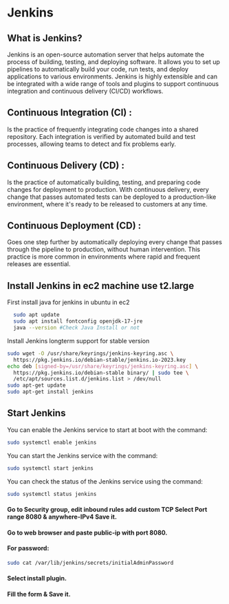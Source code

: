 # Jenkins
## What is Jenkins?
Jenkins is an open-source automation server that helps automate the process of building, testing, and deploying software. It allows you to set up pipelines to automatically build your code, run tests, and deploy applications to various environments. Jenkins is highly extensible and can be integrated with a wide range of tools and plugins to support continuous integration and continuous delivery (CI/CD) workflows.

## Continuous Integration (CI) : 
  Is the practice of frequently integrating code changes into a shared repository. Each integration is verified by automated build and test processes, allowing teams to detect and fix problems early.
## Continuous Delivery (CD) :
Is the practice of automatically building, testing, and preparing code changes for deployment to production. With continuous delivery, every change that passes automated tests can be deployed to a production-like environment, where it's ready to be released to customers at any time.
## Continuous Deployment (CD) :
Goes one step further by automatically deploying every change that passes through the pipeline to production, without human intervention. This practice is more common in environments where rapid and frequent releases are essential.

## Install Jenkins in ec2 machine use t2.large
First install java for jenkins in ubuntu in ec2
```bash
  sudo apt update
  sudo apt install fontconfig openjdk-17-jre
  java --version #Check Java Install or not
```
Install Jenkins longterm support for stable version
```bash
sudo wget -O /usr/share/keyrings/jenkins-keyring.asc \
  https://pkg.jenkins.io/debian-stable/jenkins.io-2023.key
echo deb [signed-by=/usr/share/keyrings/jenkins-keyring.asc] \
  https://pkg.jenkins.io/debian-stable binary/ | sudo tee \
  /etc/apt/sources.list.d/jenkins.list > /dev/null
sudo apt-get update
sudo apt-get install jenkins
```
## Start Jenkins
You can enable the Jenkins service to start at boot with the command:
```bash
sudo systemctl enable jenkins
```
You can start the Jenkins service with the command:
```bash
sudo systemctl start jenkins
```
You can check the status of the Jenkins service using the command:
```bash
sudo systemctl status jenkins
```
#### Go to Security group, edit inbound rules add custom TCP Select Port range 8080 & anywhere-IPv4 Save it.
#### Go to web browser and paste public-ip with port 8080.
#### For password:
```bash
sudo cat /var/lib/jenkins/secrets/initialAdminPassword
```
#### Select install plugin.
#### Fill the form & Save it.
